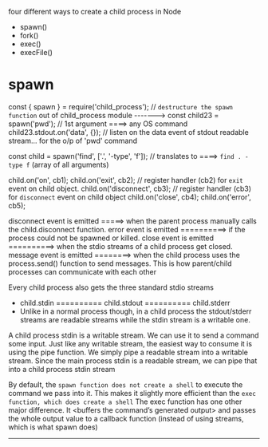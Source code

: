four different ways to create a child process in Node
- spawn()
- fork()
- exec()
- execFile()


# spawn
const { spawn } = require('child_process');     // `destructure the spawn function` out of child_process module -------> <DESTRUCTURE>
const child23 = spawn('pwd');                   // 1st argument ====> any OS command
child23.stdout.on('data', {});                  // listen on the data event of stdout readable stream... for the o/p of 'pwd' command

const child = spawn('find', ['.', '-type', 'f']);           // translates to ====> `find . -type f`     (array of all arguments)

child.on('on', cb1);
child.on('exit', cb2);                          // register handler (cb2) for `exit` event on child object.
child.on('disconnect', cb3);                    // register handler (cb3) for `disconnect` event on child object
child.on('close', cb4);
child.on('error', cb5); 

disconnect event is emitted =====> when the parent process manually calls the child.disconnect function.
error event is emitted ==========> if the process could not be spawned or killed.
close event is emitted ==========> when the stdio streams of a child process get closed.
message event is emitted ========> when the child process uses the process.send() function to send messages. 
                                    This is how parent/child processes can communicate with each other

Every child process also gets the three standard stdio streams
- child.stdin ========== child.stdout ========== child.stderr
- Unlike in a normal process though, in a child process
    the stdout/stderr streams are readable streams
    while the stdin stream is a writable one.



A child process stdin is a writable stream. 
We can use it to send a command some input. 
Just like any writable stream, the easiest way to consume it is using the pipe function. 
We simply pipe a readable stream into a writable stream.
Since the main process stdin is a readable stream, we can pipe that into a child process stdin stream

By default, the `spawn function does not create a shell` to execute the command we pass into it. 
This makes it slightly more efficient than the `exec function, which does create a shell`
The exec function has one other major difference. 
It <buffers the command’s generated output> and passes the whole output value to a callback function (instead of using streams, which is what spawn does)


----------------------------------------------------------------------------------------------------------------

